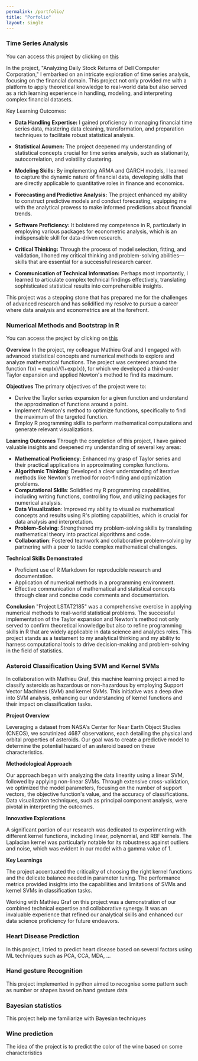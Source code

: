 ```yaml
---
permalink: /portfolio/
title: "Porfolio"
layout: single
---
```


### Time Series Analysis

You can access this project by clicking on [this](https://github.com/victordujardin/Times-Series-Analysis)

In the project, "Analyzing Daily Stock Returns of Dell Computer Corporation," I embarked on an intricate exploration of time series analysis, focusing on the financial domain. This project not only provided me with a platform to apply theoretical knowledge to real-world data but also served as a rich learning experience in handling, modeling, and interpreting complex financial datasets.

Key Learning Outcomes:

- **Data Handling Expertise:** I gained proficiency in managing financial time series data, mastering data cleaning, transformation, and preparation techniques to facilitate robust statistical analysis.

- **Statistical Acumen:** The project deepened my understanding of statistical concepts crucial for time series analysis, such as stationarity, autocorrelation, and volatility clustering.

- **Modeling Skills:** By implementing ARMA and GARCH models, I learned to capture the dynamic nature of financial data, developing skills that are directly applicable to quantitative roles in finance and economics.

- **Forecasting and Predictive Analysis:** The project enhanced my ability to construct predictive models and conduct forecasting, equipping me with the analytical prowess to make informed predictions about financial trends.

- **Software Proficiency:** It bolstered my competence in R, particularly in employing various packages for econometric analysis, which is an indispensable skill for data-driven research.

- **Critical Thinking:** Through the process of model selection, fitting, and validation, I honed my critical thinking and problem-solving abilities—skills that are essential for a successful research career.

- **Communication of Technical Information:** Perhaps most importantly, I learned to articulate complex technical findings effectively, translating sophisticated statistical results into comprehensible insights.

This project was a stepping stone that has prepared me for the challenges of advanced research and has solidified my resolve to pursue a career where data analysis and econometrics are at the forefront.


### Numerical Methods and Bootstrap in R

You can access the project by clicking on [this](https://github.com/victordujardin/Numerical-methods)

**Overview**
In the project, my colleague Mathieu Graf and I engaged with advanced statistical concepts and numerical methods to explore and analyze mathematical functions. The project was centered around the function f(x) = exp(x)/(1+exp(x)), for which we developed a third-order Taylor expansion and applied Newton's method to find its maximum.

**Objectives**
The primary objectives of the project were to:
- Derive the Taylor series expansion for a given function and understand the approximation of functions around a point.
- Implement Newton's method to optimize functions, specifically to find the maximum of the targeted function.
- Employ R programming skills to perform mathematical computations and generate relevant visualizations.

**Learning Outcomes**
Through the completion of this project, I have gained valuable insights and deepened my understanding of several key areas:
- **Mathematical Proficiency**: Enhanced my grasp of Taylor series and their practical applications in approximating complex functions.
- **Algorithmic Thinking**: Developed a clear understanding of iterative methods like Newton's method for root-finding and optimization problems.
- **Computational Skills**: Solidified my R programming capabilities, including writing functions, controlling flow, and utilizing packages for numerical analysis.
- **Data Visualization**: Improved my ability to visualize mathematical concepts and results using R's plotting capabilities, which is crucial for data analysis and interpretation.
- **Problem-Solving**: Strengthened my problem-solving skills by translating mathematical theory into practical algorithms and code.
- **Collaboration**: Fostered teamwork and collaborative problem-solving by partnering with a peer to tackle complex mathematical challenges.

**Technical Skills Demonstrated**
- Proficient use of R Markdown for reproducible research and documentation.
- Application of numerical methods in a programming environment.
- Effective communication of mathematical and statistical concepts through clear and concise code comments and documentation.

**Conclusion**
"Project LSTAT2185" was a comprehensive exercise in applying numerical methods to real-world statistical problems. The successful implementation of the Taylor expansion and Newton's method not only served to confirm theoretical knowledge but also to refine programming skills in R that are widely applicable in data science and analytics roles. This project stands as a testament to my analytical thinking and my ability to harness computational tools to drive decision-making and problem-solving in the field of statistics.




### Asteroid Classification Using SVM and Kernel SVMs

In collaboration with Mathieu Graf, this machine learning project aimed to classify asteroids as hazardous or non-hazardous by employing Support Vector Machines (SVM) and kernel SVMs. This initiative was a deep dive into SVM analysis, enhancing our understanding of kernel functions and their impact on classification tasks.

**Project Overview**

Leveraging a dataset from NASA's Center for Near Earth Object Studies (CNEOS), we scrutinized 4687 observations, each detailing the physical and orbital properties of asteroids. Our goal was to create a predictive model to determine the potential hazard of an asteroid based on these characteristics.

**Methodological Approach**

Our approach began with analyzing the data linearity using a linear SVM, followed by applying non-linear SVMs. Through extensive cross-validation, we optimized the model parameters, focusing on the number of support vectors, the objective function's value, and the accuracy of classifications. Data visualization techniques, such as principal component analysis, were pivotal in interpreting the outcomes.

**Innovative Explorations**

A significant portion of our research was dedicated to experimenting with different kernel functions, including linear, polynomial, and RBF kernels. The Laplacian kernel was particularly notable for its robustness against outliers and noise, which was evident in our model with a gamma value of 1.

**Key Learnings**

The project accentuated the criticality of choosing the right kernel functions and the delicate balance needed in parameter tuning. The performance metrics provided insights into the capabilities and limitations of SVMs and kernel SVMs in classification tasks.

Working with Mathieu Graf on this project was a demonstration of our combined technical expertise and collaborative synergy. It was an invaluable experience that refined our analytical skills and enhanced our data science proficiency for future endeavors.


### Heart Disease Prediction

In this project, I tried to predict heart disease based on several factors using ML techniques such as PCA, CCA, MDA, ...



### Hand gesture Recognition
This project implemented in python aimed to recognise some pattern such as number or shapes based on hand gesture data

### Bayesian statistics
This project help me familiarize with Bayesian techniques

### Wine prediction

The idea of the project is to predict the color of the wine based on some characteristics

